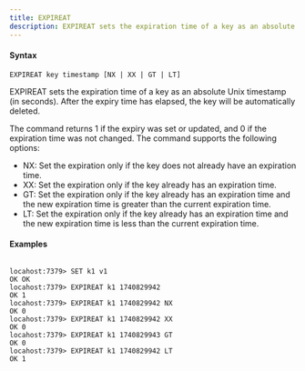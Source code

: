 ```yaml
---
title: EXPIREAT
description: EXPIREAT sets the expiration time of a key as an absolute Unix timestamp (in seconds)
---
```


<!-- This file is automatically generated. Any modifications made directly to this file
  may be overwritten. For more details on how this file is generated and how to use
  the related commands, refer to the documentation available in the `internal/cmd/cmd_*.go` files.
-->

#### Syntax

```
EXPIREAT key timestamp [NX | XX | GT | LT]
```


EXPIREAT sets the expiration time of a key as an absolute Unix timestamp (in seconds).
After the expiry time has elapsed, the key will be automatically deleted.

The command returns 1 if the expiry was set or updated, and 0 if the expiration time was not changed. The command supports the following options:

- NX: Set the expiration only if the key does not already have an expiration time.
- XX: Set the expiration only if the key already has an expiration time.
- GT: Set the expiration only if the key already has an expiration time and the new expiration time is greater than the current expiration time.
- LT: Set the expiration only if the key already has an expiration time and the new expiration time is less than the current expiration time.
	

#### Examples

```

locahost:7379> SET k1 v1
OK OK
locahost:7379> EXPIREAT k1 1740829942
OK 1
locahost:7379> EXPIREAT k1 1740829942 NX
OK 0
locahost:7379> EXPIREAT k1 1740829942 XX
OK 0
locahost:7379> EXPIREAT k1 1740829943 GT
OK 0
locahost:7379> EXPIREAT k1 1740829942 LT
OK 1
	
```
